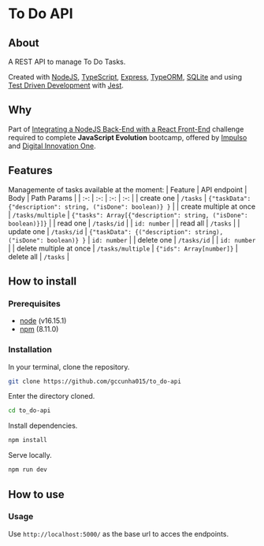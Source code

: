 [Impulso]: https://impulso.work/
[Digital Innovation One]: https://www.dio.me/en
[Integrating a NodeJS Back-End with a React Front-End]: https://github.com/gccunha015/dio-impulso-javascript_evolution-modulo_6-desafio_de_projeto
[npm]: https://docs.npmjs.com/
[node]: https://nodejs.org/en/docs/
[TypeScript]: https://www.typescriptlang.org/
[TypeORM]: https://typeorm.io/
[Test Driven Development]: https://en.wikipedia.org/wiki/Test-driven_development
[Express]: https://expressjs.com/
[Jest]: https://jestjs.io/
[SQLite]: https://www.sqlite.org/index.html

# To Do API
## About
A REST API to manage To Do Tasks.

Created with [NodeJS][node], [TypeScript], [Express], [TypeORM], [SQLite] and using [Test Driven Development] with [Jest].

## Why
Part of [Integrating a NodeJS Back-End with a React Front-End] challenge required to complete **JavaScript Evolution** bootcamp,
offered by [Impulso] and [Digital Innovation One].

## Features
Managemente of tasks available at the moment:
| Feature | API endpoint | Body | Path Params |
| :-: | :-: | :-: | :-: |
| create one | `/tasks` | `{"taskData": {"description": string, ("isDone": boolean)} }` | 
| create multiple at once | `/tasks/multiple` | `{"tasks": Array[{"description": string, ("isDone": boolean)}]}` | 
| read one | `/tasks/id` | | `id: number` |
| read all | `/tasks` |
| update one | `/tasks/id` | `{"taskData": {("description": string), ("isDone": boolean)} }` | `id: number` |
| delete one | `/tasks/id` | | `id: number` |
| delete multiple at once | `/tasks/multiple` | `{"ids": Array[number]}`
| delete all | `/tasks` |

## How to install
### Prerequisites
- [node] (v16.15.1)
- [npm] (8.11.0)

### Installation
In your terminal, clone the repository.
```bash
git clone https://github.com/gccunha015/to_do-api
```
Enter the directory cloned.
```bash
cd to_do-api
```
Install dependencies.
```bash
npm install
```
Serve locally.
```bash
npm run dev
```

## How to use
### Usage
Use `http://localhost:5000/` as the base url to acces the endpoints.
